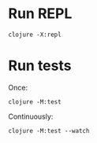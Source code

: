 # Run REPL

```
clojure -X:repl
```

# Run tests

Once:

```
clojure -M:test
```

Continuously:

```
clojure -M:test --watch
```
